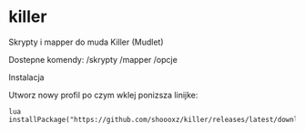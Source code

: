 # killer
Skrypty i mapper do muda Killer (Mudlet)

Dostepne komendy:
/skrypty
/mapper
/opcje


Instalacja

Utworz nowy profil po czym wklej ponizsza linijke:

```
lua installPackage("https://github.com/shoooxz/killer/releases/latest/download/KillerSkryptyInstalacja.xml")
```
